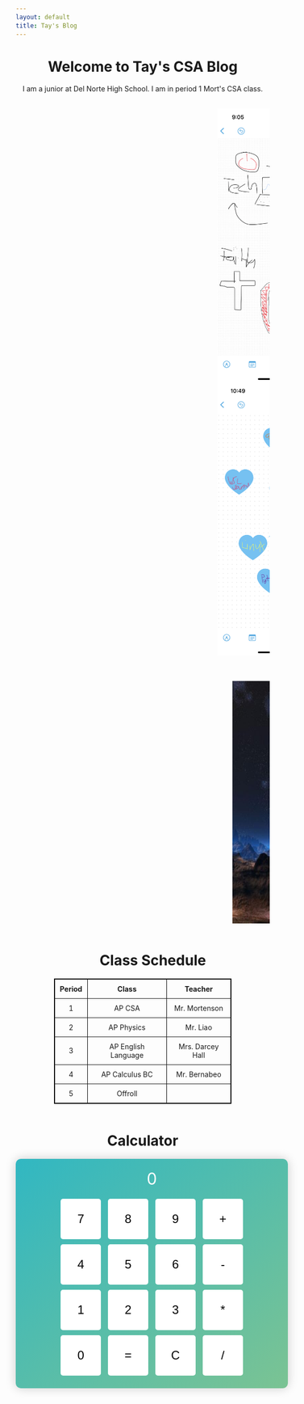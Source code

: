 ```yaml
---
layout: default
title: Tay's Blog
---
```

<html>
<style>
        #calculator {
            width: 500px;
            margin: 0 auto;
            padding: 20px;
            border-radius: 10px;
            background: linear-gradient(to bottom right, #31B7C2, #7BC393);
            box-shadow: 0 0 20px rgba(0, 0, 0, 0.2);
            text-align: center;
        }
        #display {
            font-size: 32px;
            margin-bottom: 15px;
            color: white;
        }
        button {
            width: 80px;
            height: 80px;
            font-size: 24px;
            margin: 5px;
            border: none;
            border-radius: 5px;
            background: white;
            color: black;
            cursor: pointer;
            transition: transform 0.2s, background-color 0.2s;
        }
        button:hover {
            background: linear-gradient(to bottom right, #2c3e50, #34495e);
            transform: scale(1.1);
        }
        .image-container1 {
            overflow: auto;
            justify-content: center;
            align-items: center;
        }
        .image-container1 img {
            float: left;
            margin-right: 50px;
            margin-left: 400px;
        }
        .image-container2 {
            overflow: auto;
        }
        .image-container2 img{
            float: left;
            margin-top: 50px;
            margin-left: 430px;
        }
        table {
            border: 1px solid black;
            margin: 0 auto;
            width: 70%; /* Adjust the width as needed */
        }
        th, td {
            padding: 10px;
        }
        .image-tooltip {
            position: relative;
        }
        .image-tooltip span {
            visibility: hidden;
            width: 200px;
            background-color: #333;
            color: #fff;
            text-align: center;
            border-radius: 5px;
            padding: 5px;
            position: absolute;
            z-index: 1;
            bottom: 100%;
            left: 50%;
            transform: translateX(-50%);
            opacity: 0;
            transition: opacity 0.3s;
        }
        .image-tooltip:hover span {
            visibility: visible;
            opacity: 1;
        }
</style>

<h1><center>Welcome to Tay's CSA Blog</center></h1>

<p1><center>I am a junior at Del Norte High School. I am in period 1 Mort's CSA class.</center></p1>
<br>
<div class="image-container1">
    <div class="image-tooltip">
        <img src="images/freeform.PNG" width="250">
        <span>Image 1</span>
    </div>
    <div class="image-tooltip">
        <img src="images/tools.PNG" width="250">
        <span>Image 2</span>
    </div>
</div>
<div class="image-container2">
    <div class="image-tooltip">
        <img src="images/cool.jpg" height="480">
        <span>Image 3</span>
    </div>
</div>
<br>
<h1 style="margin-left: 40px"><center>Class Schedule</center></h1>
<center><table border="1" style="text-align: center;">
    <tr>
        <th>Period</th>
        <th>Class</th>
        <th>Teacher</th>
    </tr>
    <tr>
        <td>1</td>
        <td>AP CSA</td>
        <td>Mr. Mortenson</td>
    </tr>
    <tr>
        <td>2</td>
        <td>AP Physics</td>
        <td>Mr. Liao</td>
    </tr>
    <tr>
        <td>3</td>
        <td>AP English Language</td>
        <td>Mrs. Darcey Hall</td>
    </tr>
    <tr>
        <td>4</td>
        <td>AP Calculus BC</td>
        <td>Mr. Bernabeo</td>
    </tr>
    <tr>
        <td>5</td>
        <td>Offroll</td>
        <td></td>
    </tr>
</table></center>
<br>
<h1><center>Calculator</center></h1>
<div id="calculator">
    <div id="display">0</div>
    <button onclick="appendToDisplay('7')">7</button>
    <button onclick="appendToDisplay('8')">8</button>
    <button onclick="appendToDisplay('9')">9</button>
    <button onclick="appendToDisplay('+')">+</button><br>
    <button onclick="appendToDisplay('4')">4</button>
    <button onclick="appendToDisplay('5')">5</button>
    <button onclick="appendToDisplay('6')">6</button>
    <button onclick="appendToDisplay('-')">-</button><br>
    <button onclick="appendToDisplay('1')">1</button>
    <button onclick="appendToDisplay('2')">2</button>
    <button onclick="appendToDisplay('3')">3</button>
    <button onclick="appendToDisplay('*')">*</button><br>
    <button onclick="appendToDisplay('0')">0</button>
    <button onclick="calculate()">=</button>
    <button onclick="clearDisplay()">C</button>
    <button onclick="appendToDisplay('/')">/</button>
</div>

<script>
    let displayValue = '0';

    function updateDisplay() {
        document.getElementById('display').textContent = displayValue;
    }

    function appendToDisplay(value) {
        if (displayValue === '0') {
            displayValue = value;
        } else {
            displayValue += value;
        }
        updateDisplay();
    }

    function calculate() {
        try {
            displayValue = eval(displayValue).toString();
        } catch (error) {
            displayValue = 'Error';
        }
        updateDisplay();
    }

    function clearDisplay() {
        displayValue = '0';
        updateDisplay();
    }
</script>
</html>